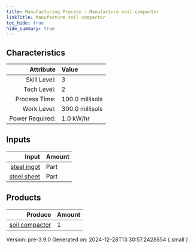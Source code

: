 ```yaml
---
title: Manufacturing Process - Manufacture soil compactor
linkTitle: Manufacture soil compactor
toc_hide: true
hide_summary: true
---
```



## Characteristics

| Attribute      | Value |
|--------:|:------|
|Skill Level:|3|
|Tech Level:|2|
|Process Time:|100.0 millisols|
|Work Level:|300.0 millisols|
|Power Required:|1.0 kW/hr|

## Inputs

| Input      | Amount |
|--------:|:------|
|[steel ingot](/docs/definitions/part/steel-ingot)|Part|14|
|[steel sheet](/docs/definitions/part/steel-sheet)|Part|2|

## Products


| Produce      | Amount |
|--------:|:------|
|[soil compactor](/docs/definitions/part/soil-compactor)|1|


Version: pre-3.9.0 Generated on: 2024-12-28T13:30:57.2428854
{.small }

